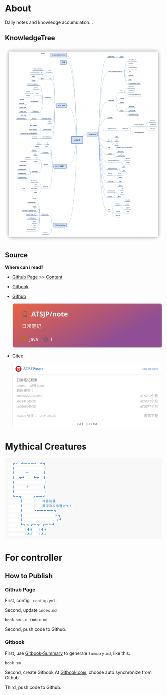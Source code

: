 # About

Daily notes and knowledge accumulation...

## KnowledgeTree

![KnowledgeTree](index.assets/image-20211221214627583.png)

## Source

**Where can i read?**

- [Github Page](https://atsjp.github.io/note/) >> [Content ](https://atsjp.github.io/note/SUMMARY.html)

- [Gitbook](https://atsjp.gitbook.io/)

- [Github](https://github.com/atsjp/note)

  [![Note Card](index.assets/-16401624884171.assets)](https://github.com/atsjp/note)  

- [Gitee](https://gitee.com/atsjp/note) 

  [![ATSJP/note](index.assets/widget_card.svg)]()

# Mythical Creatures

![Mythical Creatures](index.assets/image-20211222164001763.png)

# For controller

## How to Publish

### Github Page

First, config `_config.yml`.

Second, update `index.md`

```shell
book sm -o index.md
```

Second, push code to Github.

### Gitbook

First, use [Gitbook-Summary](https://github.com/imfly/gitbook-summary) to generate `Summary.md`, like this:

```shell
book sm
```

Second, create Gitbook At [Gitbook.com](https://www.gitbook.com/), choose auto synchronize from Github.

Third, push code to Github.











